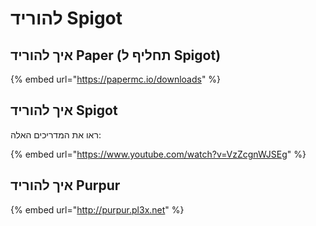 # להוריד Spigot

## איך להוריד Paper (תחליף ל Spigot)

{% embed url="https://papermc.io/downloads" %}

## איך להוריד Spigot

ראו את המדריכים האלה:

{% embed url="https://www.youtube.com/watch?v=VzZcgnWJSEg" %}

## איך להוריד Purpur

{% embed url="http://purpur.pl3x.net" %}



